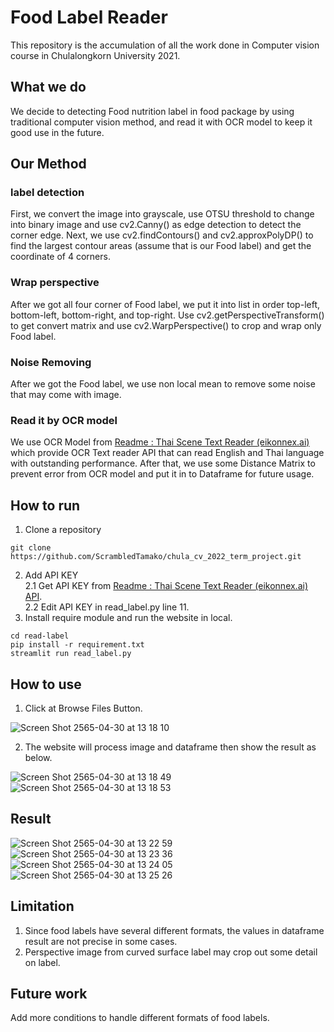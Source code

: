 # Food Label Reader
This repository is the accumulation of all the work done in Computer vision course in Chulalongkorn University 2021.

## What we do
We decide to detecting Food nutrition label in food package by using traditional computer vision method, and read it with OCR model to keep it good use in the future.

## Our Method
### label detection
First, we convert the image into grayscale, use OTSU threshold to change into binary image and use cv2.Canny() as edge detection to detect the corner edge.
Next, we use cv2.findContours() and cv2.approxPolyDP() to find the largest contour areas (assume that is our Food label) and get the coordinate of 4 corners.
### Wrap perspective
After we got all four corner of Food label, we put it into list in order top-left, bottom-left, bottom-right, and top-right. Use cv2.getPerspectiveTransform() to get convert matrix and use cv2.WarpPerspective() to crop and wrap only Food label.
### Noise Removing
After we got the Food label, we use non local mean to remove some noise that may come with image.
### Read it by OCR model
We use OCR Model from [Readme : Thai Scene Text Reader (eikonnex.ai)](https://readme.eikonnex.ai/login/dashboard) which provide OCR Text reader API that can read English and Thai language with outstanding performance. After that, we use some Distance Matrix to prevent error from OCR model and put it in to Dataframe for future usage.

## How to run
1. Clone a repository
```
git clone https://github.com/ScrambledTamako/chula_cv_2022_term_project.git
```
2. Add API KEY\
2.1 Get API KEY from [Readme : Thai Scene Text Reader (eikonnex.ai) API](https://readme.eikonnex.ai/login/api_usage).\
2.2 Edit API KEY in read_label.py line 11.
3. Install require module and run the website in local.
```
cd read-label
pip install -r requirement.txt
streamlit run read_label.py 
```

## How to use
1. Click at Browse Files Button.

![Screen Shot 2565-04-30 at 13 18 10](https://user-images.githubusercontent.com/54425991/166094887-5b59159a-5e9e-4c9f-9439-20884cf53480.png)

2. The website will process image and dataframe then show the result as below.

![Screen Shot 2565-04-30 at 13 18 49](https://user-images.githubusercontent.com/54425991/166094899-c5ffbb3a-0141-4d7a-9e7f-6789abd25c07.png)
![Screen Shot 2565-04-30 at 13 18 53](https://user-images.githubusercontent.com/54425991/166094911-d0584a43-eb55-4fc0-bc23-ce739d222e02.png)

## Result
![Screen Shot 2565-04-30 at 13 22 59](https://user-images.githubusercontent.com/54425991/166095725-1dbecefb-dfe0-456f-8ed8-ba47fe9a1829.png)
![Screen Shot 2565-04-30 at 13 23 36](https://user-images.githubusercontent.com/54425991/166095730-44de1478-fc3a-45d3-a393-4fe55098a8b5.png)
![Screen Shot 2565-04-30 at 13 24 05](https://user-images.githubusercontent.com/54425991/166095736-f0b944d2-3f0e-41d0-b1f8-9270cb171456.png)
![Screen Shot 2565-04-30 at 13 25 26](https://user-images.githubusercontent.com/54425991/166095740-b27cc24f-9a95-48ce-b40b-188fd686841b.png)


## Limitation
1. Since food labels have several different formats, the values in dataframe result are not precise in some cases.
2. Perspective image from curved surface label may crop out some detail on label.

## Future work
Add more conditions to handle different formats of food labels.


